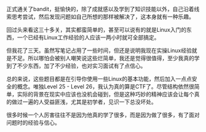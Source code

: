 正式通关了bandit，挺愉快的，除了成就感以及学到了知识技能以外，自己沿着线索思考尝试，然后发现问题如自己所想的那样被解决了，这本身就有一种乐趣。

回过头来看这三十多关，其实都蛮简单的，甚至可以说有的就是Linux入门的东西，一个已经有Linux工作经验的人应该一两小时就可全部搞定。

但我花了三天。虽然写笔记占用了一些时间，但还是说明我现在实操Linux经验就是不足。所以哪怕会被别人嘲笑说这些烂简单，我还是觉得很值得，至少我真的学到了不少东西，加了不少经验，也对实习面试有了点信心。

总的来说，这些题目都是在引导你使用一些Linux的基本功能，然后加入一点点安全的概念。唯独Level 25 - Level 26，我认为真的算是CTF了。尽管结构依然很简单，实际的背景在现实中应该也没机会碰到，但是这种巧妙的精神应该会让每个真的做过一遍的人受益匪浅，尤其是初学者，见识一下总没坏处。

很多时候一个人厉害往往不是因为他真的学了很多，而是因为做了很多，有了面对问题时的经验与信心。